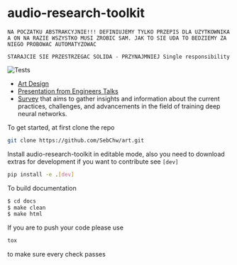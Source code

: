 # audio-research-toolkit


`NA POCZATKU ABSTRAKCYJNIE!!! DEFINIUJEMY TYLKO PRZEPIS DLA UZYTKOWNIKA A ON NA RAZIE WSZYSTKO MUSI ZROBIC SAM. JAK TO SIE UDA TO BEDZIEMY ZA NIEGO PROBOWAC AUTOMATYZOWAC` 

`STARAJCIE SIE PRZESTRZEGAC SOLIDA - PRZYNAJMNIEJ Single responsibility`


![Tests](https://github.com/SebChw/audio-research-toolkit/actions/workflows/tests.yml/badge.svg)

* [Art Design](https://docs.google.com/presentation/d/1m_DTeKvJVMBfEhC76eO9nKPLJp1sLvWXfCvefKd0Hc4/edit?usp=sharing)
* [Presentation from Engineers Talks](https://docs.google.com/presentation/d/1qfoywip9xAw04gx54rBc34LjTqpYK3RGMY-TUVV6NC4/edit?usp=sharing)
* [Survey](https://forms.gle/di8NguugL7y5jhkZA) that aims to gather insights and information about the current practices, challenges, and advancements in the field of training deep neural networks.

To get started, at first clone the repo 

```sh
git clone https://github.com/SebChw/art.git
```

Install audio-research-toolkit in editable mode, also you need to download extras for development if you want to contribute see `[dev]`

```sh
pip install -e .[dev]
```

To build documentation
 ```sh
$ cd docs
$ make clean
$ make html
 ```

If you are to push your code please use

```sh
tox
```
to make sure every check passes
